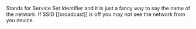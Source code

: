 Stands for Service Set Identifier and it is just a fancy way to say the name of the network. If SSID [[broadcast]] is off you may not see the network from you device.